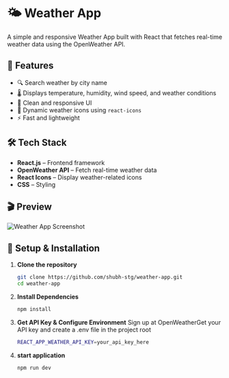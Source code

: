 # 🌤️ Weather App  

A simple and responsive Weather App built with React that fetches real-time weather data using the OpenWeather API.  

## 🚀 Features  
- 🔍 Search weather by city name  
- 🌡️ Displays temperature, humidity, wind speed, and weather conditions  
- 🎨 Clean and responsive UI  
- 🌙 Dynamic weather icons using `react-icons`  
- ⚡ Fast and lightweight  

## 🛠️ Tech Stack  
- **React.js** – Frontend framework  
- **OpenWeather API** – Fetch real-time weather data  
- **React Icons** – Display weather-related icons  
- **CSS** – Styling  

## 🎬 Preview  
![Weather App Screenshot](.src/assets/weather-app-preview.png)  

## 🔧 Setup & Installation  

1. **Clone the repository**  
   ```bash
   git clone https://github.com/shubh-stg/weather-app.git
   cd weather-app
2. **Install Dependencies**
   ```bash
   npm install
3. **Get API Key & Configure Environment**
   Sign up at OpenWeatherGet your API key and create a .env file in the project root
    ```bash
    REACT_APP_WEATHER_API_KEY=your_api_key_here
4. **start application**
    ```bash
   npm run dev
